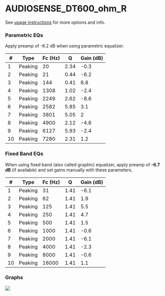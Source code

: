 # AUDIOSENSE_DT600_ohm_R
See [usage instructions](https://github.com/jaakkopasanen/AutoEq#usage) for more options and info.

### Parametric EQs
Apply preamp of -6.2 dB when using parametric equalizer.

|   # | Type    |   Fc (Hz) |    Q |   Gain (dB) |
|-----|---------|-----------|------|-------------|
|   1 | Peaking |        20 | 2.34 |        -0.3 |
|   2 | Peaking |        21 | 0.44 |        -6.2 |
|   3 | Peaking |       144 | 0.41 |         6.8 |
|   4 | Peaking |      1308 | 1.02 |        -2.4 |
|   5 | Peaking |      2249 | 2.62 |        -8.6 |
|   6 | Peaking |      2582 | 5.85 |         3.1 |
|   7 | Peaking |      3801 | 5.05 |         2   |
|   8 | Peaking |      4900 | 2.12 |        -4.6 |
|   9 | Peaking |      6127 | 5.93 |        -2.4 |
|  10 | Peaking |      7280 | 2.31 |         1.2 |

### Fixed Band EQs
When using fixed band (also called graphic) equalizer, apply preamp of **-6.7 dB** (if available) and set gains manually with these parameters.

|   # | Type    |   Fc (Hz) |    Q |   Gain (dB) |
|-----|---------|-----------|------|-------------|
|   1 | Peaking |        31 | 1.41 |        -6.1 |
|   2 | Peaking |        62 | 1.41 |         1.9 |
|   3 | Peaking |       125 | 1.41 |         5.5 |
|   4 | Peaking |       250 | 1.41 |         4.7 |
|   5 | Peaking |       500 | 1.41 |         1.5 |
|   6 | Peaking |      1000 | 1.41 |        -0.6 |
|   7 | Peaking |      2000 | 1.41 |        -6.1 |
|   8 | Peaking |      4000 | 1.41 |        -2.3 |
|   9 | Peaking |      8000 | 1.41 |        -0.6 |
|  10 | Peaking |     16000 | 1.41 |         1.1 |

### Graphs
![](./AUDIOSENSE_DT600_ohm_R.png)
